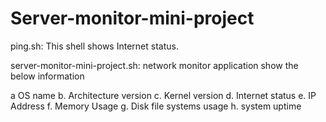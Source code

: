 # Server-monitor-mini-project

ping.sh: This shell shows Internet status.

server-monitor-mini-project.sh: network monitor application show the below information 

a OS name
b. Architecture version
c. Kernel version
d. Internet status
e. IP Address
f. Memory Usage
g. Disk file systems usage
h. system uptime
